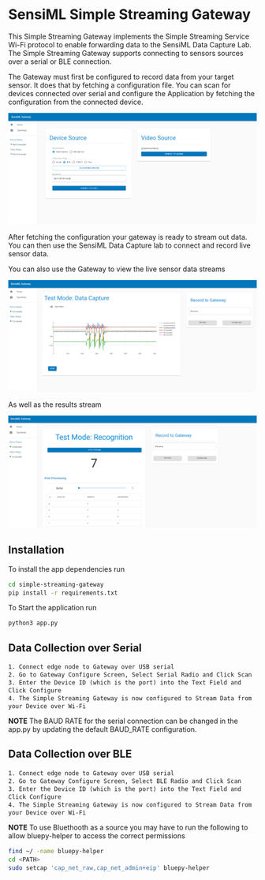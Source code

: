 # SensiML Simple Streaming Gateway

This Simple Streaming Gateway implements the Simple Streaming Service Wi-Fi protocol to enable forwarding data to the SensiML Data Capture Lab. The Simple Streaming Gateway supports connecting to sensors sources over a serial or BLE connection.

The Gateway must first be configured to record data from your target sensor. It does that by fetching a configuration file. You can scan for devices connected over serial and configure the Application by fetching the configuration from the connected device.

![Configure Gateway](img/configure.png)

After fetching the configuration your gateway is ready to stream out data. You can then use the SensiML Data Capture lab to connect and record live sensor data.

You can also use the Gateway to view the live sensor data streams

![View Sensor Data](img/stream.png)

As well as the results stream

![View Results](img/results.png)

## Installation

To install the app dependencies run

```bash
cd simple-streaming-gateway
pip install -r requirements.txt
```

To Start the application run

```bash
python3 app.py
```

## Data Collection over Serial

    1. Connect edge node to Gateway over USB serial
    2. Go to Gateway Configure Screen, Select Serial Radio and Click Scan
    3. Enter the Device ID (which is the port) into the Text Field and Click Configure
    4. The Simple Streaming Gateway is now configured to Stream Data from your Device over Wi-Fi

**NOTE** The BAUD RATE for the serial connection can be changed in the app.py by updating the default BAUD_RATE configuration.

## Data Collection over BLE

    1. Connect edge node to Gateway over USB serial
    2. Go to Gateway Configure Screen, Select BLE Radio and Click Scan
    3. Enter the Device ID (which is the port) into the Text Field and Click Configure
    4. The Simple Streaming Gateway is now configured to Stream Data from your Device over Wi-Fi

**NOTE** To use Bluethooth as a source you may have to run the following to allow bluepy-helper to access the correct permissions

```bash
find ~/ -name bluepy-helper
cd <PATH>
sudo setcap 'cap_net_raw,cap_net_admin+eip' bluepy-helper
```
